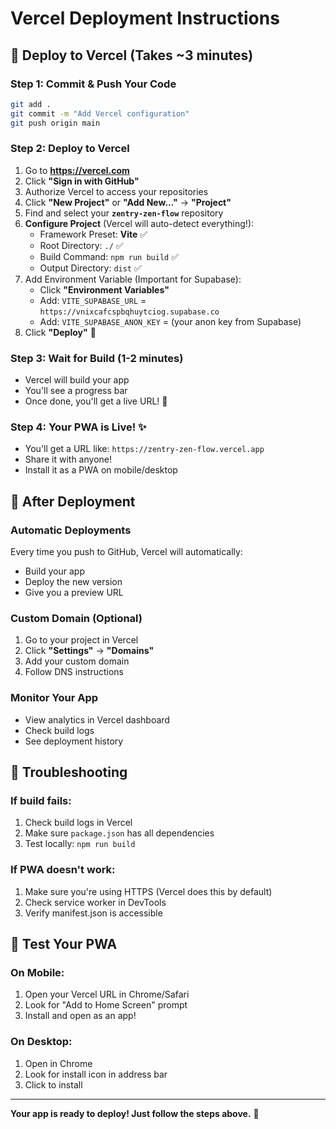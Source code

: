 # Vercel Deployment Instructions

## 🚀 Deploy to Vercel (Takes ~3 minutes)

### Step 1: Commit & Push Your Code
```bash
git add .
git commit -m "Add Vercel configuration"
git push origin main
```

### Step 2: Deploy to Vercel
1. Go to **https://vercel.com**
2. Click **"Sign in with GitHub"**
3. Authorize Vercel to access your repositories
4. Click **"New Project"** or **"Add New..."** → **"Project"**
5. Find and select your **`zentry-zen-flow`** repository
6. **Configure Project** (Vercel will auto-detect everything!):
   - Framework Preset: **Vite** ✅
   - Root Directory: `./` ✅
   - Build Command: `npm run build` ✅
   - Output Directory: `dist` ✅
7. Add Environment Variable (Important for Supabase):
   - Click **"Environment Variables"**
   - Add: `VITE_SUPABASE_URL` = `https://vnixcafcspbqhuytciog.supabase.co`
   - Add: `VITE_SUPABASE_ANON_KEY` = (your anon key from Supabase)
8. Click **"Deploy"** 🚀

### Step 3: Wait for Build (1-2 minutes)
- Vercel will build your app
- You'll see a progress bar
- Once done, you'll get a live URL! 🎉

### Step 4: Your PWA is Live! ✨
- You'll get a URL like: `https://zentry-zen-flow.vercel.app`
- Share it with anyone!
- Install it as a PWA on mobile/desktop

## 🔧 After Deployment

### Automatic Deployments
Every time you push to GitHub, Vercel will automatically:
- Build your app
- Deploy the new version
- Give you a preview URL

### Custom Domain (Optional)
1. Go to your project in Vercel
2. Click **"Settings"** → **"Domains"**
3. Add your custom domain
4. Follow DNS instructions

### Monitor Your App
- View analytics in Vercel dashboard
- Check build logs
- See deployment history

## 🎯 Troubleshooting

### If build fails:
1. Check build logs in Vercel
2. Make sure `package.json` has all dependencies
3. Test locally: `npm run build`

### If PWA doesn't work:
1. Make sure you're using HTTPS (Vercel does this by default)
2. Check service worker in DevTools
3. Verify manifest.json is accessible

## 📱 Test Your PWA

### On Mobile:
1. Open your Vercel URL in Chrome/Safari
2. Look for "Add to Home Screen" prompt
3. Install and open as an app!

### On Desktop:
1. Open in Chrome
2. Look for install icon in address bar
3. Click to install

---

**Your app is ready to deploy! Just follow the steps above.** 🚀
